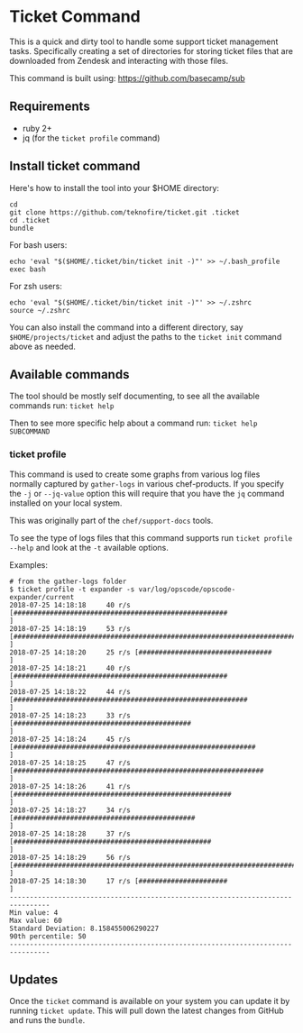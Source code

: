 # Ticket Command

This is a quick and dirty tool to handle some support ticket management tasks.  Specifically creating a set of directories for storing ticket files that are downloaded from Zendesk and interacting with those files.

This command is built using: https://github.com/basecamp/sub

## Requirements

* ruby 2+
* jq (for the `ticket profile` command)

## Install ticket command

Here's how to install the tool into your $HOME directory:

```
cd
git clone https://github.com/teknofire/ticket.git .ticket
cd .ticket
bundle
```

For bash users:

```
echo 'eval "$($HOME/.ticket/bin/ticket init -)"' >> ~/.bash_profile
exec bash
```

For zsh users:

```
echo 'eval "$($HOME/.ticket/bin/ticket init -)"' >> ~/.zshrc
source ~/.zshrc
```

You can also install the command into a different directory, say `$HOME/projects/ticket` and adjust the paths to the `ticket init` command above as needed.

## Available commands

The tool should be mostly self documenting, to see all the available commands run: `ticket help`

Then to see more specific help about a command run: `ticket help SUBCOMMAND`

### ticket profile

This command is used to create some graphs from various log files normally captured by `gather-logs` in various chef-products.  If you specify the `-j` or `--jq-value` option this will require that you have the `jq` command installed on your local system.  

This was originally part of the `chef/support-docs` tools.  

To see the type of logs files that this command supports run `ticket profile --help` and look at the `-t` available options.

Examples:

```
# from the gather-logs folder
$ ticket profile -t expander -s var/log/opscode/opscode-expander/current
2018-07-25 14:18:18     40 r/s [#####################################################                           ]
2018-07-25 14:18:19     53 r/s [######################################################################          ]
2018-07-25 14:18:20     25 r/s [#################################                                               ]
2018-07-25 14:18:21     40 r/s [#####################################################                           ]
2018-07-25 14:18:22     44 r/s [##########################################################                      ]
2018-07-25 14:18:23     33 r/s [############################################                                    ]
2018-07-25 14:18:24     45 r/s [############################################################                    ]
2018-07-25 14:18:25     47 r/s [##############################################################                  ]
2018-07-25 14:18:26     41 r/s [######################################################                          ]
2018-07-25 14:18:27     34 r/s [#############################################                                   ]
2018-07-25 14:18:28     37 r/s [#################################################                               ]
2018-07-25 14:18:29     56 r/s [##########################################################################      ]
2018-07-25 14:18:30     17 r/s [######################                                                          ]
--------------------------------------------------------------------------------
Min value: 4
Max value: 60
Standard Deviation: 8.158455006290227
90th percentile: 50
--------------------------------------------------------------------------------
```

## Updates

Once the `ticket` command is available on your system you can update it by running `ticket update`.  This will pull down the latest changes from GitHub and runs the `bundle`.
